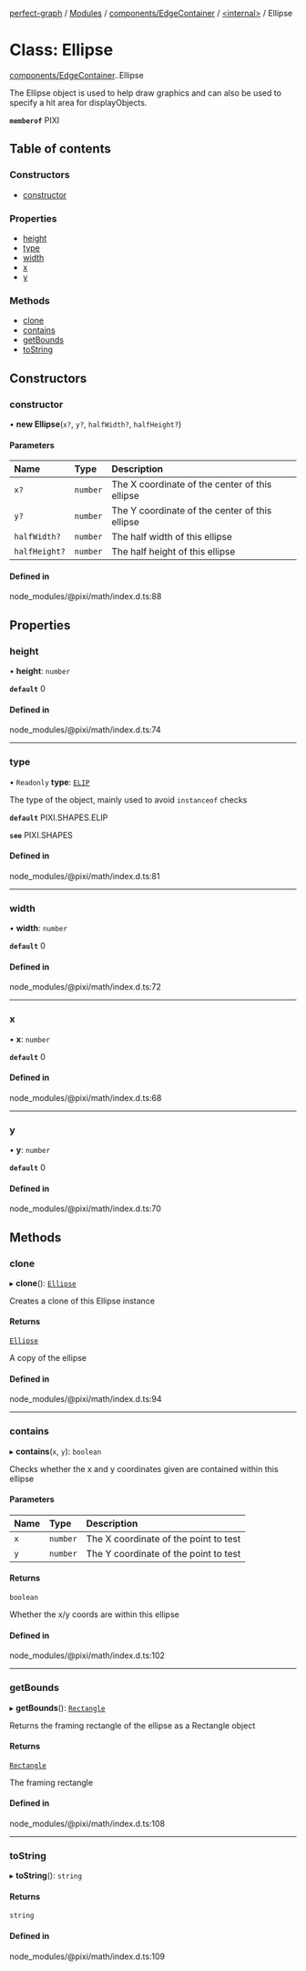 [perfect-graph](../README.md) / [Modules](../modules.md) / [components/EdgeContainer](../modules/components_EdgeContainer.md) / [<internal\>](../modules/components_EdgeContainer._internal_.md) / Ellipse

# Class: Ellipse

[components/EdgeContainer](../modules/components_EdgeContainer.md).[<internal>](../modules/components_EdgeContainer._internal_.md).Ellipse

The Ellipse object is used to help draw graphics and can also be used to specify a hit area for displayObjects.

**`memberof`** PIXI

## Table of contents

### Constructors

- [constructor](components_EdgeContainer._internal_.Ellipse.md#constructor)

### Properties

- [height](components_EdgeContainer._internal_.Ellipse.md#height)
- [type](components_EdgeContainer._internal_.Ellipse.md#type)
- [width](components_EdgeContainer._internal_.Ellipse.md#width)
- [x](components_EdgeContainer._internal_.Ellipse.md#x)
- [y](components_EdgeContainer._internal_.Ellipse.md#y)

### Methods

- [clone](components_EdgeContainer._internal_.Ellipse.md#clone)
- [contains](components_EdgeContainer._internal_.Ellipse.md#contains)
- [getBounds](components_EdgeContainer._internal_.Ellipse.md#getbounds)
- [toString](components_EdgeContainer._internal_.Ellipse.md#tostring)

## Constructors

### constructor

• **new Ellipse**(`x?`, `y?`, `halfWidth?`, `halfHeight?`)

#### Parameters

| Name | Type | Description |
| :------ | :------ | :------ |
| `x?` | `number` | The X coordinate of the center of this ellipse |
| `y?` | `number` | The Y coordinate of the center of this ellipse |
| `halfWidth?` | `number` | The half width of this ellipse |
| `halfHeight?` | `number` | The half height of this ellipse |

#### Defined in

node_modules/@pixi/math/index.d.ts:88

## Properties

### height

• **height**: `number`

**`default`** 0

#### Defined in

node_modules/@pixi/math/index.d.ts:74

___

### type

• `Readonly` **type**: [`ELIP`](../modules/components_EdgeContainer._internal_.md#elip)

The type of the object, mainly used to avoid `instanceof` checks

**`default`** PIXI.SHAPES.ELIP

**`see`** PIXI.SHAPES

#### Defined in

node_modules/@pixi/math/index.d.ts:81

___

### width

• **width**: `number`

**`default`** 0

#### Defined in

node_modules/@pixi/math/index.d.ts:72

___

### x

• **x**: `number`

**`default`** 0

#### Defined in

node_modules/@pixi/math/index.d.ts:68

___

### y

• **y**: `number`

**`default`** 0

#### Defined in

node_modules/@pixi/math/index.d.ts:70

## Methods

### clone

▸ **clone**(): [`Ellipse`](components_EdgeContainer._internal_.Ellipse.md)

Creates a clone of this Ellipse instance

#### Returns

[`Ellipse`](components_EdgeContainer._internal_.Ellipse.md)

A copy of the ellipse

#### Defined in

node_modules/@pixi/math/index.d.ts:94

___

### contains

▸ **contains**(`x`, `y`): `boolean`

Checks whether the x and y coordinates given are contained within this ellipse

#### Parameters

| Name | Type | Description |
| :------ | :------ | :------ |
| `x` | `number` | The X coordinate of the point to test |
| `y` | `number` | The Y coordinate of the point to test |

#### Returns

`boolean`

Whether the x/y coords are within this ellipse

#### Defined in

node_modules/@pixi/math/index.d.ts:102

___

### getBounds

▸ **getBounds**(): [`Rectangle`](components_ClusterNodeContainer._internal_.Rectangle.md)

Returns the framing rectangle of the ellipse as a Rectangle object

#### Returns

[`Rectangle`](components_ClusterNodeContainer._internal_.Rectangle.md)

The framing rectangle

#### Defined in

node_modules/@pixi/math/index.d.ts:108

___

### toString

▸ **toString**(): `string`

#### Returns

`string`

#### Defined in

node_modules/@pixi/math/index.d.ts:109

